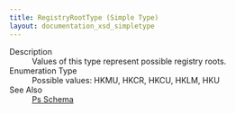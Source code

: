 ```yaml
---
title: RegistryRootType (Simple Type)
layout: documentation_xsd_simpletype
---
```

<dl>
  <dt>Description</dt>
  <dd>Values of this type represent possible registry roots.</dd>
  <dt>Enumeration Type</dt>
  <dd>Possible values: HKMU, HKCR, HKCU, HKLM, HKU</dd>
  <dt>See Also</dt>
  <dd>
    <a href="../ps">Ps Schema</a>
  </dd>
</dl>
